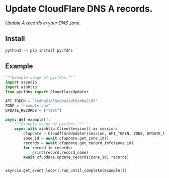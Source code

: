 # Update CloudFlare DNS A records.

_Update A records in your DNS zone._

## Install

```bash
python3 -m pip install pycfdns
```

## Example

```python
"""Example usage of pycfdns."""
import asyncio
import aiohttp
from pycfdns import CloudflareUpdater

API_TOKEN = "5cdba21d55cdba21d55cdba21d5"
ZONE = "example.com"
UPDATE_RECORDS = ["test"]

async def example():
    """Example usage of pycfdns."""
    async with aiohttp.ClientSession() as session:
        cfupdate = CloudflareUpdater(session, API_TOKEN, ZONE, UPDATE_RECORDS)
        zone_id = await cfupdate.get_zone_id()
        records = await cfupdate.get_record_info(zone_id)
        for record in records:
            print(record.record_name)
        await cfupdate.update_records(zone_id, records)


asyncio.get_event_loop().run_until_complete(example())

```